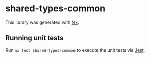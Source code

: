 # shared-types-common

This library was generated with [Nx](https://nx.dev).

## Running unit tests

Run `nx test shared-types-common` to execute the unit tests via [Jest](https://jestjs.io).

